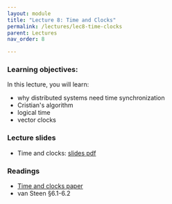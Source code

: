 ```yaml
---
layout: module
title: "Lecture 8: Time and Clocks"
permalink: /lectures/lec8-time-clocks
parent: Lectures
nav_order: 8

---
```


### Learning objectives:
In this lecture, you will learn:

* why distributed systems need time synchronization
* Cristian's algorithm
* logical time
* vector clocks


### Lecture slides

* Time and clocks: [slides pdf](/cs4740-fall24/assets/docs/lec8-time-clocks.pdf)


### Readings

* [Time and clocks paper](https://amturing.acm.org/p558-lamport.pdf) 
* van Steen §6.1-6.2



